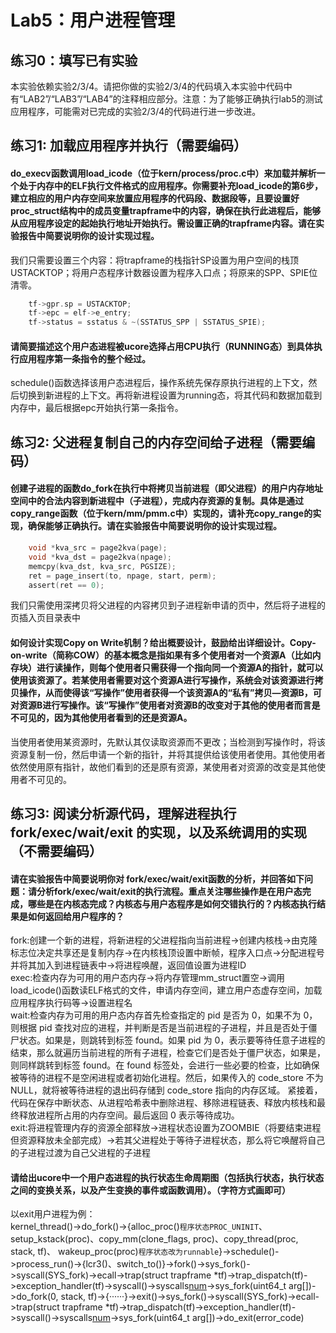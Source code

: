 # Lab5：用户进程管理
## 练习0：填写已有实验
本实验依赖实验2/3/4。请把你做的实验2/3/4的代码填入本实验中代码中有“LAB2”/“LAB3”/“LAB4”的注释相应部分。注意：为了能够正确执行lab5的测试应用程序，可能需对已完成的实验2/3/4的代码进行进一步改进。

## 练习1: 加载应用程序并执行（需要编码）
#### do_execv函数调用load_icode（位于kern/process/proc.c中）来加载并解析一个处于内存中的ELF执行文件格式的应用程序。你需要补充load_icode的第6步，建立相应的用户内存空间来放置应用程序的代码段、数据段等，且要设置好proc_struct结构中的成员变量trapframe中的内容，确保在执行此进程后，能够从应用程序设定的起始执行地址开始执行。需设置正确的trapframe内容。请在实验报告中简要说明你的设计实现过程。
我们只需要设置三个内容：将trapframe的栈指针SP设置为用户空间的栈顶USTACKTOP；将用户态程序计数器设置为程序入口点；将原来的SPP、SPIE位清零。
```c
    tf->gpr.sp = USTACKTOP;
    tf->epc = elf->e_entry;
    tf->status = sstatus & ~(SSTATUS_SPP | SSTATUS_SPIE);
```

#### 请简要描述这个用户态进程被ucore选择占用CPU执行（RUNNING态）到具体执行应用程序第一条指令的整个经过。
schedule()函数选择该用户态进程后，操作系统先保存原执行进程的上下文，然后切换到新进程的上下文。再将新进程设置为running态，将其代码和数据加载到内存中，最后根据epc开始执行第一条指令。
## 练习2: 父进程复制自己的内存空间给子进程（需要编码）
#### 创建子进程的函数do_fork在执行中将拷贝当前进程（即父进程）的用户内存地址空间中的合法内容到新进程中（子进程），完成内存资源的复制。具体是通过copy_range函数（位于kern/mm/pmm.c中）实现的，请补充copy_range的实现，确保能够正确执行。请在实验报告中简要说明你的设计实现过程。
```c
    void *kva_src = page2kva(page);
    void *kva_dst = page2kva(npage);
    memcpy(kva_dst, kva_src, PGSIZE);
    ret = page_insert(to, npage, start, perm);
    assert(ret == 0);
```
我们只需使用深拷贝将父进程的内容拷贝到子进程新申请的页中，然后将子进程的页插入页目录表中
#### 如何设计实现Copy on Write机制？给出概要设计，鼓励给出详细设计。Copy-on-write（简称COW）的基本概念是指如果有多个使用者对一个资源A（比如内存块）进行读操作，则每个使用者只需获得一个指向同一个资源A的指针，就可以使用该资源了。若某使用者需要对这个资源A进行写操作，系统会对该资源进行拷贝操作，从而使得该“写操作”使用者获得一个该资源A的“私有”拷贝—资源B，可对资源B进行写操作。该“写操作”使用者对资源B的改变对于其他的使用者而言是不可见的，因为其他使用者看到的还是资源A。
当使用者使用某资源时，先默认其仅读取资源而不更改；当检测到写操作时，将该资源复制一份，然后申请一个新的指针，并将其提供给该使用者使用。其他使用者依然使用原有指针，故他们看到的还是原有资源，某使用者对资源的改变是其他使用者不可见的。
## 练习3: 阅读分析源代码，理解进程执行 fork/exec/wait/exit 的实现，以及系统调用的实现（不需要编码）
#### 请在实验报告中简要说明你对 fork/exec/wait/exit函数的分析，并回答如下问题：请分析fork/exec/wait/exit的执行流程。重点关注哪些操作是在用户态完成，哪些是在内核态完成？内核态与用户态程序是如何交错执行的？内核态执行结果是如何返回给用户程序的？
fork:创建一个新的进程，将新进程的父进程指向当前进程->创建内核栈->由克隆标志位决定共享还是复制内存->在内核栈顶设置中断帧，程序入口点->分配进程号并将其加入到进程链表中->将进程唤醒，返回值设置为进程ID<br>
exec:检查内存为可用的用户态内存->将内存管理mm_struct置空->调用load_icode()函数读ELF格式的文件，申请内存空间，建立用户态虚存空间，加载应用程序执行码等->设置进程名<br>
wait:检查内存为可用的用户态内存首先检查指定的 pid 是否为 0，如果不为 0，则根据 pid 查找对应的进程，并判断是否是当前进程的子进程，并且是否处于僵尸状态。如果是，则跳转到标签 found。如果 pid 为 0，表示要等待任意子进程的结束，那么就遍历当前进程的所有子进程，检查它们是否处于僵尸状态，如果是，则同样跳转到标签 found。在 found 标签处，会进行一些必要的检查，比如确保被等待的进程不是空闲进程或者初始化进程。然后，如果传入的 code_store 不为 NULL，就将被等待进程的退出码存储到 code_store 指向的内存区域。
紧接着，代码在保存中断状态、从进程哈希表中删除进程、移除进程链表、释放内核栈和最终释放进程所占用的内存空间。最后返回 0 表示等待成功。<br>
exit:将进程管理内存的资源全部释放->进程状态设置为ZOOMBIE（将要结束进程但资源释放未全部完成）->若其父进程处于等待子进程状态，那么将它唤醒将自己的子进程过渡为自己父进程的子进程<Br>
#### 请给出ucore中一个用户态进程的执行状态生命周期图（包括执行状态，执行状态之间的变换关系，以及产生变换的事件或函数调用）。（字符方式画即可）
以exit用户进程为例：<br>
kernel_thread()->do_fork()->{alloc_proc()``程序状态PROC_UNINIT``、setup_kstack(proc)、copy_mm(clone_flags, proc)、copy_thread(proc, stack, tf)、 wakeup_proc(proc)``程序状态改为runnable``}->schedule()->process_run()->{lcr3()、switch_to()}->fork()->sys_fork()->syscall(SYS_fork)->ecall->trap(struct trapframe *tf)->trap_dispatch(tf)->exception_handler(tf)->syscall()->syscalls[num](arg)->sys_fork(uint64_t arg[])->do_fork(0, stack, tf)->{······}->exit()->sys_fork()->syscall(SYS_fork)->ecall->trap(struct trapframe *tf)->trap_dispatch(tf)->exception_handler(tf)->syscall()->syscalls[num](arg)->sys_fork(uint64_t arg[])->do_exit(error_code)